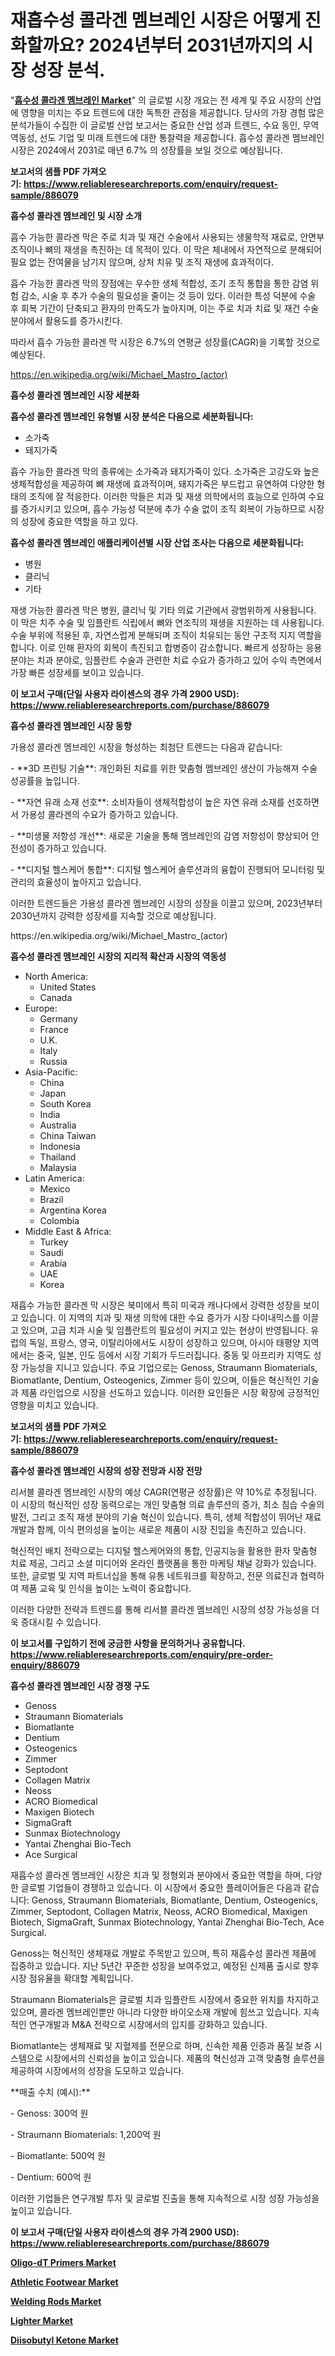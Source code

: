 <p><h1>재흡수성 콜라겐 멤브레인 시장은 어떻게 진화할까요? 2024년부터 2031년까지의 시장 성장 분석.</h1></p><p>"<strong><a href="https://www.reliableresearchreports.com/resorbable-collagen-membrane-r886079?utm_campaign=106&utm_medium=7&utm_source=Github&utm_content=ia&utm_term=27092024&utm_id=resorbable-collagen-membrane">흡수성 콜라겐 멤브레인 Market</a></strong>" 의 글로벌 시장 개요는 전 세계 및 주요 시장의 산업에 영향을 미치는 주요 트렌드에 대한 독특한 관점을 제공합니다. 당사의 가장 경험 많은 분석가들이 수집한 이 글로벌 산업 보고서는 중요한 산업 성과 트렌드, 수요 동인, 무역 역동성, 선도 기업 및 미래 트렌드에 대한 통찰력을 제공합니다. 흡수성 콜라겐 멤브레인 시장은 2024에서 2031로 매년 6.7% 의 성장률을 보일 것으로 예상됩니다.</p>
<p><strong>보고서의 샘플 PDF 가져오기:&nbsp;<a href="https://www.reliableresearchreports.com/enquiry/request-sample/886079?utm_campaign=106&utm_medium=7&utm_source=Github&utm_content=ia&utm_term=27092024&utm_id=resorbable-collagen-membrane">https://www.reliableresearchreports.com/enquiry/request-sample/886079</a></strong></p>
<p><strong>흡수성 콜라겐 멤브레인 및 시장 소개</strong></p>
<p><p>흡수 가능한 콜라겐 막은 주로 치과 및 재건 수술에서 사용되는 생물학적 재료로, 안면부 조직이나 뼈의 재생을 촉진하는 데 목적이 있다. 이 막은 체내에서 자연적으로 분해되어 필요 없는 잔여물을 남기지 않으며, 상처 치유 및 조직 재생에 효과적이다. </p><p>흡수 가능한 콜라겐 막의 장점에는 우수한 생체 적합성, 조기 조직 통합을 통한 감염 위험 감소, 시술 후 추가 수술의 필요성을 줄이는 것 등이 있다. 이러한 특성 덕분에 수술 후 회복 기간이 단축되고 환자의 만족도가 높아지며, 이는 주로 치과 치료 및 재건 수술 분야에서 활용도를 증가시킨다. </p><p>따라서 흡수 가능한 콜라겐 막 시장은 6.7%의 연평균 성장률(CAGR)을 기록할 것으로 예상된다.</p></p>
<p><a href="https://en.wikipedia.org/wiki/Michael_Mastro_(actor)?utm_campaign=106&utm_medium=7&utm_source=Github&utm_content=ia&utm_term=27092024&utm_id=resorbable-collagen-membrane">https://en.wikipedia.org/wiki/Michael_Mastro_(actor)</a></p>
<p><strong>흡수성 콜라겐 멤브레인 시장 세분화</strong></p>
<p><strong>흡수성 콜라겐 멤브레인 유형별 시장 분석은 다음으로 세분화됩니다:</strong></p>
<p><ul><li>소가죽</li><li>돼지가죽</li></ul></p>
<p><p>흡수 가능한 콜라겐 막의 종류에는 소가죽과 돼지가죽이 있다. 소가죽은 고강도와 높은 생체적합성을 제공하여 뼈 재생에 효과적이며, 돼지가죽은 부드럽고 유연하여 다양한 형태의 조직에 잘 적응한다. 이러한 막들은 치과 및 재생 의학에서의 효능으로 인하여 수요를 증가시키고 있으며, 흡수 가능성 덕분에 추가 수술 없이 조직 회복이 가능하므로 시장의 성장에 중요한 역할을 하고 있다.</p></p>
<p><strong>흡수성 콜라겐 멤브레인 애플리케이션별 시장 산업 조사는 다음으로 세분화됩니다:</strong></p>
<p><ul><li>병원</li><li>클리닉</li><li>기타</li></ul></p>
<p><p>재생 가능한 콜라겐 막은 병원, 클리닉 및 기타 의료 기관에서 광범위하게 사용됩니다. 이 막은 치주 수술 및 임플란트 식립에서 뼈와 연조직의 재생을 지원하는 데 사용됩니다. 수술 부위에 적용된 후, 자연스럽게 분해되며 조직이 치유되는 동안 구조적 지지 역할을 합니다. 이로 인해 환자의 회복이 촉진되고 합병증이 감소합니다. 빠르게 성장하는 응용 분야는 치과 분야로, 임플란트 수술과 관련한 치료 수요가 증가하고 있어 수익 측면에서 가장 빠른 성장세를 보이고 있습니다.</p></p>
<p><strong>이 보고서 구매(단일 사용자 라이센스의 경우 가격 2900 USD): <a href="https://www.reliableresearchreports.com/purchase/886079?utm_campaign=106&utm_medium=7&utm_source=Github&utm_content=ia&utm_term=27092024&utm_id=resorbable-collagen-membrane">https://www.reliableresearchreports.com/purchase/886079</a></strong></p>
<p><strong>흡수성 콜라겐 멤브레인 시장 동향</strong></p>
<p><p>가용성 콜라겐 멤브레인 시장을 형성하는 최첨단 트렌드는 다음과 같습니다:</p><p>- **3D 프린팅 기술**: 개인화된 치료를 위한 맞춤형 멤브레인 생산이 가능해져 수술 성공률을 높입니다.</p><p>  </p><p>- **자연 유래 소재 선호**: 소비자들이 생체적합성이 높은 자연 유래 소재를 선호하면서 가용성 콜라겐의 수요가 증가하고 있습니다.</p><p>- **미생물 저항성 개선**: 새로운 기술을 통해 멤브레인의 감염 저항성이 향상되어 안전성이 증가하고 있습니다.</p><p>- **디지털 헬스케어 통합**: 디지털 헬스케어 솔루션과의 융합이 진행되어 모니터링 및 관리의 효율성이 높아지고 있습니다.</p><p>이러한 트렌드들은 가용성 콜라겐 멤브레인 시장의 성장을 이끌고 있으며, 2023년부터 2030년까지 강력한 성장세를 지속할 것으로 예상됩니다.</p></p>
<p>https://en.wikipedia.org/wiki/Michael_Mastro_(actor)</p>
<p><strong>흡수성 콜라겐 멤브레인 시장의 지리적 확산과 시장의 역동성</strong></p>
<p><ul>
    <li>
        North America:
        <ul>
            <li>United States</li>
            <li>Canada</li>
        </ul>
    </li>
    <li>
        Europe:
        <ul>
            <li>Germany</li>
            <li>France</li>
            <li>U.K.</li>
            <li>Italy</li>
            <li>Russia</li>
        </ul>
    </li>
    <li>
        Asia-Pacific:
        <ul>
            <li>China</li>
            <li>Japan</li>
            <li>South Korea</li>
            <li>India</li>
            <li>Australia</li>
            <li>China Taiwan</li>
            <li>Indonesia</li>
            <li>Thailand</li>
            <li>Malaysia</li>
        </ul>
    </li>
    <li>
        Latin America:
        <ul>
            <li>Mexico</li>
            <li>Brazil</li>
            <li>Argentina Korea</li>
            <li>Colombia</li>
        </ul>
    </li>
    <li>
        Middle East & Africa:
        <ul>
            <li>Turkey</li>
            <li>Saudi</li>
            <li>Arabia</li>
            <li>UAE</li>
            <li>Korea</li>
        </ul>
    </li>
    </ul></p>
<p><p>재흡수 가능한 콜라겐 막 시장은 북미에서 특히 미국과 캐나다에서 강력한 성장을 보이고 있습니다. 이 지역의 치과 및 재생 의학에 대한 수요 증가가 시장 다이내믹스를 이끌고 있으며, 고급 치과 시술 및 임플란트의 필요성이 커지고 있는 현상이 반영됩니다. 유럽의 독일, 프랑스, 영국, 이탈리아에서도 시장이 성장하고 있으며, 아시아 태평양 지역에서는 중국, 일본, 인도 등에서 시장 기회가 두드러집니다. 중동 및 아프리카 지역도 성장 가능성을 지니고 있습니다. 주요 기업으로는 Genoss, Straumann Biomaterials, Biomatlante, Dentium, Osteogenics, Zimmer 등이 있으며, 이들은 혁신적인 기술과 제품 라인업으로 시장을 선도하고 있습니다. 이러한 요인들은 시장 확장에 긍정적인 영향을 미치고 있습니다.</p></p>
<p><strong>보고서의 샘플 PDF 가져오기:&nbsp;<a href="https://www.reliableresearchreports.com/enquiry/request-sample/886079?utm_campaign=106&utm_medium=7&utm_source=Github&utm_content=ia&utm_term=27092024&utm_id=resorbable-collagen-membrane">https://www.reliableresearchreports.com/enquiry/request-sample/886079</a></strong></p>
<p><strong>흡수성 콜라겐 멤브레인 시장의 성장 전망과 시장 전망</strong></p>
<p><p>리서블 콜라겐 멤브레인 시장의 예상 CAGR(연평균 성장률)은 약 10%로 추정됩니다. 이 시장의 혁신적인 성장 동력으로는 개인 맞춤형 의료 솔루션의 증가, 최소 침습 수술의 발전, 그리고 조직 재생 분야의 기술 혁신이 있습니다. 특히, 생체 적합성이 뛰어난 재료 개발과 함께, 이식 편의성을 높이는 새로운 제품이 시장 진입을 촉진하고 있습니다.</p><p>혁신적인 배치 전략으로는 디지털 헬스케어와의 통합, 인공지능을 활용한 환자 맞춤형 치료 제공, 그리고 소셜 미디어와 온라인 플랫폼을 통한 마케팅 채널 강화가 있습니다. 또한, 글로벌 및 지역 파트너십을 통해 유통 네트워크를 확장하고, 전문 의료진과 협력하여 제품 교육 및 인식을 높이는 노력이 중요합니다. </p><p>이러한 다양한 전략과 트렌드를 통해 리서블 콜라겐 멤브레인 시장의 성장 가능성을 더욱 증대시킬 수 있습니다.</p></p>
<p><strong>이 보고서를 구입하기 전에 궁금한 사항을 문의하거나 공유합니다. <a href="https://www.reliableresearchreports.com/enquiry/pre-order-enquiry/886079?utm_campaign=106&utm_medium=7&utm_source=Github&utm_content=ia&utm_term=27092024&utm_id=resorbable-collagen-membrane">https://www.reliableresearchreports.com/enquiry/pre-order-enquiry/886079</a></strong></p>
<p><strong>흡수성 콜라겐 멤브레인 시장 경쟁 구도</strong></p>
<p><ul><li>Genoss</li><li>Straumann Biomaterials</li><li>Biomatlante</li><li>Dentium</li><li>Osteogenics</li><li>Zimmer</li><li>Septodont</li><li>Collagen Matrix</li><li>Neoss</li><li>ACRO Biomedical</li><li>Maxigen Biotech</li><li>SigmaGraft</li><li>Sunmax Biotechnology</li><li>Yantai Zhenghai Bio-Tech</li><li>Ace Surgical</li></ul></p>
<p><p>재흡수성 콜라겐 멤브레인 시장은 치과 및 정형외과 분야에서 중요한 역할을 하며, 다양한 글로벌 기업들이 경쟁하고 있습니다. 이 시장에서 중요한 플레이어들은 다음과 같습니다: Genoss, Straumann Biomaterials, Biomatlante, Dentium, Osteogenics, Zimmer, Septodont, Collagen Matrix, Neoss, ACRO Biomedical, Maxigen Biotech, SigmaGraft, Sunmax Biotechnology, Yantai Zhenghai Bio-Tech, Ace Surgical.</p><p>Genoss는 혁신적인 생체재료 개발로 주목받고 있으며, 특히 재흡수성 콜라겐 제품에 집중하고 있습니다. 지난 5년간 꾸준한 성장을 보여주었고, 예정된 신제품 출시로 향후 시장 점유율을 확대할 계획입니다.</p><p>Straumann Biomaterials은 글로벌 치과 임플란트 시장에서 중요한 위치를 차지하고 있으며, 콜라겐 멤브레인뿐만 아니라 다양한 바이오소재 개발에 힘쓰고 있습니다. 지속적인 연구개발과 M&A 전략으로 시장에서의 입지를 강화하고 있습니다.</p><p>Biomatlante는 생체재료 및 지혈제를 전문으로 하며, 신속한 제품 인증과 품질 보증 시스템으로 시장에서의 신뢰성을 높이고 있습니다. 제품의 혁신성과 고객 맞춤형 솔루션을 제공하여 시장에서의 성장을 도모하고 있습니다.</p><p>**매출 수치 (예시):**</p><p>- Genoss: 300억 원 </p><p>- Straumann Biomaterials: 1,200억 원 </p><p>- Biomatlante: 500억 원 </p><p>- Dentium: 600억 원 </p><p>이러한 기업들은 연구개발 투자 및 글로벌 진출을 통해 지속적으로 시장 성장 가능성을 높이고 있습니다.</p></p>
<p><strong>이 보고서 구매(단일 사용자 라이센스의 경우 가격 2900 USD): <a href="https://www.reliableresearchreports.com/purchase/886079?utm_campaign=106&utm_medium=7&utm_source=Github&utm_content=ia&utm_term=27092024&utm_id=resorbable-collagen-membrane">https://www.reliableresearchreports.com/purchase/886079</a></strong></p>
<p><strong><p><a href="https://github.com/petbigbeepjn/Market-Research-Report-List-1/blob/main/oligo-dt-primers-market.md?utm_campaign=106&utm_medium=7&utm_source=Github&utm_content=ia&utm_term=27092024&utm_id=resorbable-collagen-membrane">Oligo-dT Primers Market</a></p><p><a href="https://issuu.com/reportprime-2/docs/athletic-footwear-market-size-2030._9b17f48aa052ab?utm_campaign=106&utm_medium=7&utm_source=Github&utm_content=ia&utm_term=27092024&utm_id=resorbable-collagen-membrane">Athletic Footwear Market</a></p><p><a href="https://www.linkedin.com/pulse/welding-rods-market-size-share-analysis-growth-trends-forecasts-vcwoe?utm_campaign=106&utm_medium=7&utm_source=Github&utm_content=ia&utm_term=27092024&utm_id=resorbable-collagen-membrane">Welding Rods Market</a></p><p><a href="https://issuu.com/reportprime-2/docs/lighter-market-size-2030.pptx_92ca865d71251f?utm_campaign=106&utm_medium=7&utm_source=Github&utm_content=ia&utm_term=27092024&utm_id=resorbable-collagen-membrane">Lighter Market</a></p><p><a href="https://www.linkedin.com/pulse/diisobutyl-ketone-market-revolution-2024-2031-trends-shaping-gmuwe?utm_campaign=106&utm_medium=7&utm_source=Github&utm_content=ia&utm_term=27092024&utm_id=resorbable-collagen-membrane">Diisobutyl Ketone Market</a></p></strong></p>
<p></p>